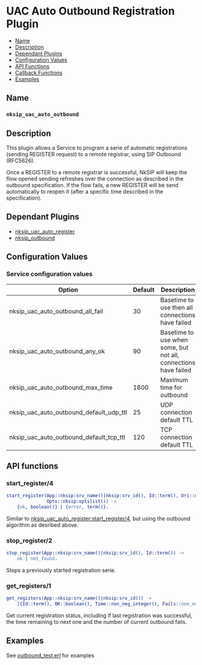 # UAC Auto Outbound Registration Plugin

* [Name](#name)
* [Description](#description)
* [Dependant Plugins](#dependant-plugins)
* [Configuration Values](#configuration-values)
* [API Functions](#api-functions)
* [Callback Functions](#callback-functions)
* [Examples](#examples)


## Name
### `nksip_uac_auto_outbound`


## Description

This plugin allows a Service to program a serie of automatic registrations (sending REGISTER request) to a remote registrar, using SIP Outbound (RFC5626).

Once a REGISTER to a remote registrar is successful, NkSIP will keep the flow opened sending refreshes over the connection as described in the outbound specification. If the flow fails, a new REGISTER will be send automatically to reopen it (after a specific time described in the specification).


## Dependant Plugins

* [nksip_uac_auto_register](auto_register.md)
* [nksip_outbound](outbound.md)


## Configuration Values

### Service configuration values

Option|Default|Description
---|---|---
nksip_uac_auto_outbound_all_fail|30|Basetime to use then all connections have failed
nksip_uac_auto_outbound_any_ok|90|Basetime to use when some, but not all, connections have failed
nksip_uac_auto_outbound_max_time|1800|Maximum time for outbound
nksip_uac_auto_outbound_default_udp_ttl|25|UDP connection default TTL
nksip_uac_auto_outbound_default_tcp_ttl|120|TCP connection default TTL


## API functions

### start_register/4

```erlang
start_register(App::nksip:srv_name()|nksip:srv_id(), Id::term(), Uri::nksip:user_uri(),
			   Opts::nksip:optslist()) -> 
    {ok, boolean()} | {error, term()}.
```

Similar to [nksip_uac_auto_register:start_register/4](auto_register.md#start_register4), but using the outbound algorithm as desribed above.


### stop_register/2

```erlang
stop_register(App::nksip:srv_name()|nksip:srv_id(), Id::term()) -> 
    ok | not_found.
```

Stops a previously started registration serie.


### get_registers/1

```erlang
get_registers(App::nksip:srv_name()|nksip:srv_id()) -> 
    [{Id::term(), OK::boolean(), Time::non_neg_integer(), Fails::non_neg_integer}].
```
Get current registration status, including if last registration was successful, the time remaining to next one and the number of current outbound fails.
 


## Examples

See [outbound_test.erl](../../test/outbound_test.erl) for examples



